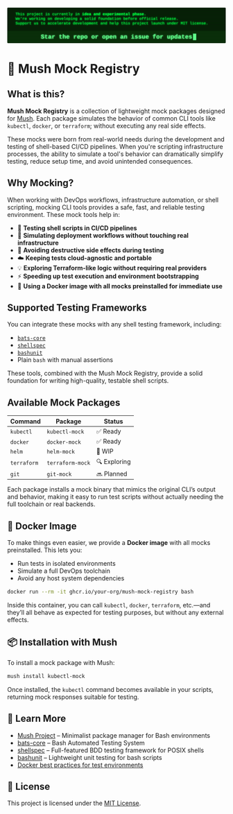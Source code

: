 [![Idea](https://raw.githubusercontent.com/francescobianco/idea/refs/heads/main/idea.svg)](https://github.com/francescobianco/mush-mock/issues/new)

# 🧪 Mush Mock Registry

## What is this?

**Mush Mock Registry** is a collection of lightweight mock packages designed for [Mush](https://github.com/javanile/mush). Each package simulates the behavior of common CLI tools like `kubectl`, `docker`, or `terraform`; without executing any real side effects.

These mocks were born from real-world needs during the development and testing of shell-based CI/CD pipelines. When you're scripting infrastructure processes, the ability to simulate a tool's behavior can dramatically simplify testing, reduce setup time, and avoid unintended consequences.

## Why Mocking?

When working with DevOps workflows, infrastructure automation, or shell scripting, mocking CLI tools provides a safe, fast, and reliable testing environment. These mock tools help in:

* 🧪 **Testing shell scripts in CI/CD pipelines**
* 🚀 **Simulating deployment workflows without touching real infrastructure**
* 🧼 **Avoiding destructive side effects during testing**
* ☁️ **Keeping tests cloud-agnostic and portable**
* 💡 **Exploring Terraform-like logic without requiring real providers**
* ⚡ **Speeding up test execution and environment bootstrapping**
* 🐳 **Using a Docker image with all mocks preinstalled for immediate use**

## Supported Testing Frameworks

You can integrate these mocks with any shell testing framework, including:

* [`bats-core`](https://github.com/bats-core/bats-core)
* [`shellspec`](https://github.com/shellspec/shellspec)
* [`bashunit`](https://github.com/pgrange/bashunit)
* Plain `bash` with manual assertions

These tools, combined with the Mush Mock Registry, provide a solid foundation for writing high-quality, testable shell scripts.

## Available Mock Packages

| Command     | Package          | Status       |
| ----------- | ---------------- | ------------ |
| `kubectl`   | `kubectl-mock`   | ✅ Ready      |
| `docker`    | `docker-mock`    | ✅ Ready      |
| `helm`      | `helm-mock`      | 🚧 WIP       |
| `terraform` | `terraform-mock` | 🔍 Exploring |
| `git`       | `git-mock`       | 🔜 Planned   |

Each package installs a mock binary that mimics the original CLI’s output and behavior, making it easy to run test scripts without actually needing the full toolchain or real backends.

## 🐳 Docker Image

To make things even easier, we provide a **Docker image** with all mocks preinstalled. This lets you:

* Run tests in isolated environments
* Simulate a full DevOps toolchain
* Avoid any host system dependencies

```bash
docker run --rm -it ghcr.io/your-org/mush-mock-registry bash
```

Inside this container, you can call `kubectl`, `docker`, `terraform`, etc.—and they’ll all behave as expected for testing purposes, but without any external effects.

## 📦 Installation with Mush

To install a mock package with Mush:

```bash
mush install kubectl-mock
```

Once installed, the `kubectl` command becomes available in your scripts, returning mock responses suitable for testing.

## 🔗 Learn More

* [Mush Project](https://github.com/javanile/mush) – Minimalist package manager for Bash environments
* [bats-core](https://github.com/bats-core/bats-core) – Bash Automated Testing System
* [shellspec](https://github.com/shellspec/shellspec) – Full-featured BDD testing framework for POSIX shells
* [bashunit](https://github.com/pgrange/bashunit) – Lightweight unit testing for bash scripts
* [Docker best practices for test environments](https://docs.docker.com/develop/dev-best-practices/)

## 📜 License

This project is licensed under the [MIT License](LICENSE).
